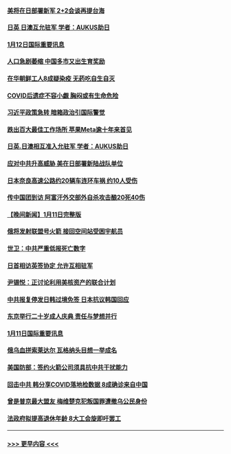 #### [美将在日部署新军 2+2会谈再提台海](../pages/prog202/a103623387.md?t=01130043) 
#### [日英 日澳互允驻军 学者：AUKUS助日](../pages/prog202/a103623384.md?t=01130043) 
#### [1月12日国际重要讯息](../pages/prog202/a103623383.md?t=01130043) 
#### [人口急剧萎缩 中国多市又出生育奖励](../pages/prog202/a103623363.md?t=01130043) 
#### [在华朝鲜工人8成疑染疫 无药吃自生自灭](../pages/prog202/a103623354.md?t=01130043) 
#### [COVID后遗症不容小觑 胸闷或有生命危险](../pages/prog202/a103623358.md?t=01130043) 
#### [习近平政策急转 暗箱政治引国际警觉](../pages/prog202/a103623321.md?t=01130043) 
#### [跌出百大最佳工作场所 苹果Meta逾十年来首见](../pages/prog202/a103623232.md?t=01130043) 
#### [日英.日澳相互准入允驻军 学者：AUKUS助日](../pages/prog202/a103623213.md?t=01130043) 
#### [应对中共升高威胁 美在日部署新陆战队单位](../pages/prog202/a103623200.md?t=01130043) 
#### [日本奈良高速公路约20辆车连环车祸 约10人受伤](../pages/prog202/a103623165.md?t=01130043) 
#### [传中国团到访 阿富汗外交部外自杀攻击酿20死40伤](../pages/prog202/a103623081.md?t=01130043) 
#### [【晚间新闻】1月11日完整版](../pages/prog202/a103623077.md?t=01130043) 
#### [俄将发射联盟号火箭 接回空间站受困宇航员](../pages/prog202/a103622991.md?t=01130043) 
#### [世卫：中共严重低报死亡数字](../pages/prog202/a103622987.md?t=01130043) 
#### [日首相访英签协定 允许互相驻军](../pages/prog202/a103622992.md?t=01130043) 
#### [尹锡悦：正讨论利用美核资产的联合计划](../pages/prog202/a103622840.md?t=01130043) 
#### [中共报复停发日韩过境免签 日本抗议韩国回应](../pages/prog202/a103622841.md?t=01130043) 
#### [东京举行二十岁成人庆典  责任与梦想并行](../pages/prog202/a103622577.md?t=01130043) 
#### [1月11日国际重要讯息](../pages/prog202/a103622567.md?t=01130043) 
#### [俄乌血拼索莱达尔 瓦格纳头目想一举成名](../pages/prog202/a103622562.md?t=01130043) 
#### [美国防部：签约火箭公司须具抗中共干扰能力](../pages/prog202/a103622559.md?t=01130043) 
#### [回击中共 韩分享COVID落地检数据 8成确诊来自中国](../pages/prog202/a103622556.md?t=01130043) 
#### [曾是普京最大盟友 梅维楚克犯叛国罪遭撤乌公民身份](../pages/prog202/a103622472.md?t=01130043) 
#### [法政府拟提高退休年龄 8大工会旋即吁罢工](../pages/prog202/a103622435.md?t=01130043) 

----
#### [ >>> 更早内容 <<< ](../indexes/prog202-earlier.md)
